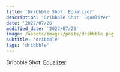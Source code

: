 ```yaml
---
title: 'Dribbble Shot: Equalizer'
description: 'Dribbble Shot: Equalizer'
date: '2022/07/26'
modified_date: '2022/07/26'
image: /assets/images/posts/dribbble.png
subtitle: 'dribbble'
tags: 'dribbble'
---
```


Dribbble Shot: [Equalizer](https://dribbble.com/shots/2556203-Day-090-Equalizer)
